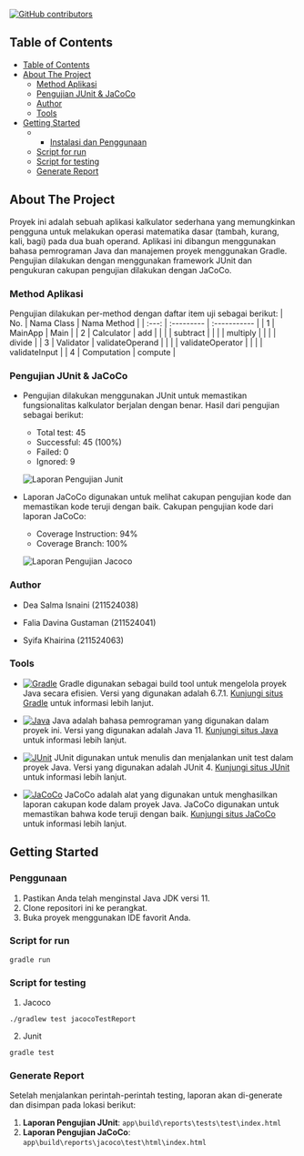 <a name="readme-top"></a>

[![GitHub contributors](https://img.shields.io/github/contributors/deasalmaisnaini/KalkulatorTesting.svg)](https://github.com/deasalmaisnaini/KalkulatorTesting/graphs/contributors)


<!-- TABLE OF CONTENTS -->
## Table of Contents
- [Table of Contents](#table-of-contents)
- [About The Project](#about-the-project)
  - [Method Aplikasi](#method-aplikasi)
  - [Pengujian JUnit \& JaCoCo](#pengujian-junit--jacoco)
  - [Author](#author)
  - [Tools](#tools)
- [Getting Started](#getting-started)
  - - [Instalasi dan Penggunaan](#penggunaan)
  - [Script for run](#script-for-run)
  - [Script for testing](#script-for-testing)
  - [Generate Report](#generate-report)

<!-- ABOUT THE PROJECT -->
## About The Project
Proyek ini adalah sebuah aplikasi kalkulator sederhana yang memungkinkan pengguna untuk melakukan operasi matematika dasar (tambah, kurang, kali, bagi) pada dua buah operand. Aplikasi ini dibangun menggunakan bahasa pemrograman Java dan manajemen proyek menggunakan Gradle. Pengujian dilakukan dengan menggunakan framework JUnit dan pengukuran cakupan pengujian dilakukan dengan JaCoCo.

### Method Aplikasi
Pengujian dilakukan per-method dengan daftar item uji sebagai berikut:
| No. | Nama Class | Nama Method |
| :---: | :--------- | :----------- |
| 1 | MainApp | Main |
| 2 | Calculator | add |
|   |         | subtract |
|   |         | multiply |
|   |         | divide |
| 3 | Validator | validateOperand |
|   |         | validateOperator |
|   |         | validateInput |
| 4 | Computation | compute |

### Pengujian JUnit & JaCoCo
- Pengujian dilakukan menggunakan JUnit untuk memastikan fungsionalitas kalkulator berjalan dengan benar. Hasil dari pengujian sebagai berikut:
  - Total test: 45
  - Successful: 45 (100%)
  - Failed: 0
  - Ignored: 9
  
   ![Laporan Pengujian Junit](https://drive.google.com/file/d/1n6vS36-tmDaNDwdzbOxkf7sq22NZzwye)
- Laporan JaCoCo digunakan untuk melihat cakupan pengujian kode dan memastikan kode teruji dengan baik. Cakupan pengujian kode dari laporan JaCoCo:
  - Coverage Instruction: 94%
  - Coverage Branch: 100%
  
  ![Laporan Pengujian Jacoco](https://drive.google.com/uc?id=1rNm1Tivz8q4NPLf6NH_0ySo4Hu3Ik53s)

  
### Author
- Dea Salma Isnaini (211524038)
  
- Falia Davina Gustaman (211524041)
  
- Syifa Khairina (211524063)

### Tools
* [![Gradle](https://img.shields.io/badge/Gradle-6.7.1-blue)](https://gradle.org/)
  Gradle digunakan sebagai build tool untuk mengelola proyek Java secara efisien. Versi yang digunakan adalah 6.7.1. [Kunjungi situs Gradle](https://gradle.org/) untuk informasi lebih lanjut.

* [![Java](https://img.shields.io/badge/Java-11-red)](https://www.java.com/)
  Java adalah bahasa pemrograman yang digunakan dalam proyek ini. Versi yang digunakan adalah Java 11. [Kunjungi situs Java](https://www.java.com/) untuk informasi lebih lanjut.

* [![JUnit](https://img.shields.io/badge/JUnit-4-green)](https://junit.org/)
  JUnit digunakan untuk menulis dan menjalankan unit test dalam proyek Java. Versi yang digunakan adalah JUnit 4. [Kunjungi situs JUnit](https://junit.org/) untuk informasi lebih lanjut.

* [![JaCoCo](https://img.shields.io/badge/JaCoCo-coverage-lightgrey)](https://www.jacoco.org/)
  JaCoCo adalah alat yang digunakan untuk menghasilkan laporan cakupan kode dalam proyek Java. JaCoCo digunakan untuk memastikan bahwa kode teruji dengan baik. [Kunjungi situs JaCoCo](https://www.jacoco.org/) untuk informasi lebih lanjut.


## Getting Started 
### Penggunaan
1. Pastikan Anda telah menginstal Java JDK versi 11.
2. Clone repositori ini ke perangkat.
3. Buka proyek menggunakan IDE favorit Anda.
   
### Script for run
```
gradle run
```

### Script for testing
1. Jacoco
```
./gradlew test jacocoTestReport
```
   
2. Junit
```
gradle test
```

### Generate Report
Setelah menjalankan perintah-perintah testing, laporan akan di-generate dan disimpan pada lokasi berikut:

1. **Laporan Pengujian JUnit**: `app\build\reports\tests\test\index.html`
2. **Laporan Pengujian JaCoCo**: `app\build\reports\jacoco\test\html\index.html`


